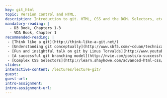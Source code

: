 ```yaml
---
key: git_html
topic: Version Control and HTML.
description: Introduction to git. HTML, CSS and the DOM. Selectors, etc.
mandatory-reading: |
  - D3 Book, Chapters 1-3
  - VDA Book, Chapter 1
recommended-reading: |
 - [Think like a git](http://think-like-a-git.net/)
 - [Understanding git conceptually](http://www.sbf5.com/~cduan/technical/git/)
 - [Fun and insightful talk on git by Linus Torvalds](http://www.youtube.com/watch?v=4XpnKHJAok8)
 - [A successful git branching model](http://nvie.com/posts/a-successful-git-branching-model/)
 - [Complex CSS Selectors](http://learn.shayhowe.com/advanced-html-css/complex-selectors/)
slides:
interactive-content: /lectures/lecture-git/
guest:
guest-url:
intro-assignment:
intro-assignment-url:
---
```

